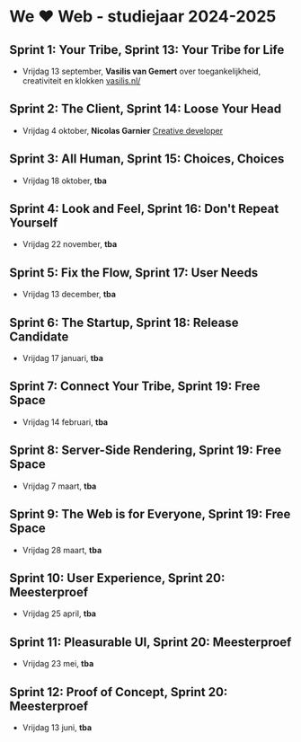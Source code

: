 # We ♥ Web - studiejaar 2024-2025

## Sprint 1: Your Tribe, Sprint 13: Your Tribe for Life
- Vrijdag 13 september, **Vasilis van Gemert** over toegankelijkheid, creativiteit en klokken [vasilis.nl/](https://vasilis.nl/clocks/)

## Sprint 2: The Client, Sprint 14: Loose Your Head
- Vrijdag 4 oktober, **Nicolas Garnier** [Creative developer](https://nico.computer/)

## Sprint 3: All Human, Sprint 15: Choices, Choices
- Vrijdag 18 oktober, **tba**

## Sprint 4: Look and Feel, Sprint 16: Don't Repeat Yourself
- Vrijdag 22 november, **tba**

## Sprint 5: Fix the Flow, Sprint 17: User Needs
- Vrijdag 13 december, **tba**

## Sprint 6: The Startup, Sprint 18: Release Candidate
- Vrijdag 17 januari, **tba**

## Sprint 7: Connect Your Tribe, Sprint 19: Free Space
- Vrijdag 14 februari, **tba**

## Sprint 8: Server-Side Rendering, Sprint 19: Free Space
- Vrijdag 7 maart, **tba**

## Sprint 9: The Web is for Everyone, Sprint 19: Free Space
- Vrijdag 28 maart, **tba**
  
## Sprint 10: User Experience, Sprint 20: Meesterproef
- Vrijdag 25 april, **tba**

## Sprint 11: Pleasurable UI, Sprint 20: Meesterproef
- Vrijdag 23 mei, **tba**

## Sprint 12: Proof of Concept, Sprint 20: Meesterproef
- Vrijdag 13 juni, **tba**
